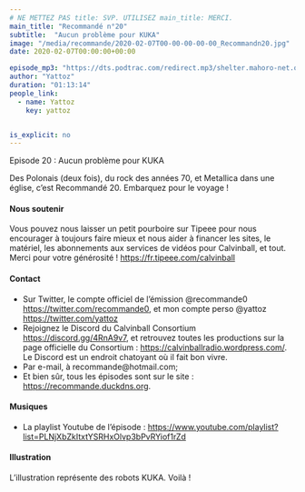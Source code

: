 ```yaml
---
# NE METTEZ PAS title: SVP. UTILISEZ main_title: MERCI.
main_title: "Recommandé n°20"
subtitle:  "Aucun problème pour KUKA"
image: "/media/recommande/2020-02-07T00-00-00-00-00_Recommandn20.jpg"
date: 2020-02-07T00:00:00+00:00

episode_mp3: "https://dts.podtrac.com/redirect.mp3/shelter.mahoro-net.org/~yattoz/recommande/episodes/episode20.mp3"
author: "Yattoz"
duration: "01:13:14"
people_link: 
  - name: Yattoz
    key: yattoz


is_explicit: no
---
```


<PodcastHeader/>

<!-- ECRIRE LA DESCRIPTION DE L'EPISODE SOUS CETTE LIGNE -->


 Episode 20 : Aucun problème pour KUKA 

<p>Des Polonais (deux fois), du rock des années 70, et Metallica dans une église, c’est Recommandé 20. Embarquez pour le voyage !</p>

<h4>Nous soutenir</h4>

<p>Vous pouvez nous laisser un petit pourboire sur Tipeee pour nous encourager à toujours faire mieux et nous aider à financer les sites, le matériel, les abonnements aux services de vidéos pour Calvinball, et tout. Merci pour votre générosité ! <a href="https://fr.tipeee.com/calvinball" rel="nofollow">https://fr.tipeee.com/calvinball</a></p>

<h4>Contact</h4>

<ul>
  <li>Sur Twitter, le compte officiel de l’émission @recommande0 <a href="https://twitter.com/recommande0" rel="nofollow">https://twitter.com/recommande0</a>, et mon compte perso @yattoz <a href="https://twitter.com/yattoz" rel="nofollow">https://twitter.com/yattoz</a></li>
  <li>Rejoignez le Discord du Calvinball Consortium <a href="https://discord.gg/4RnA9v7" rel="nofollow">https://discord.gg/4RnA9v7</a>, et retrouvez toutes les productions sur la page officielle du Consortium : <a href="https://calvinballradio.wordpress.com/" rel="nofollow">https://calvinballradio.wordpress.com/</a>. Le Discord est un endroit chatoyant où il fait bon vivre.</li>
  <li>Par e-mail, à recommande@hotmail.com;</li>
  <li>Et bien sûr, tous les épisodes sont sur le site : <a href="https://recommande.duckdns.org" rel="nofollow">https://recommande.duckdns.org</a>.</li>
</ul>

<h4>Musiques</h4>

<ul>
  <li>La playlist Youtube de l’épisode : <a href="https://www.youtube.com/playlist?list=PLNjXbZkItxtYSRHxOlvp3bPvRYiof1rZd" rel="nofollow">https://www.youtube.com/playlist?list=PLNjXbZkItxtYSRHxOlvp3bPvRYiof1rZd</a></li>
</ul>

<h4>Illustration</h4>

<p>L’illustration représente des robots KUKA. Voilà !</p>



